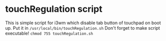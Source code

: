 # touchRegulation script
This is simple script for i3wm which disable tab button of touchpad on boot up. Put it in 
```/usr/local/bin/touchRegulation.sh```
Don't forget to make script executable! 
```chmod 755 touchRegulation.sh```
